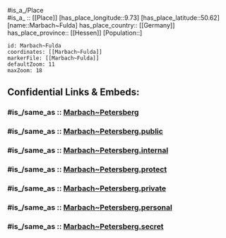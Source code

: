 ﻿---
confidential: public
isDeleted: false
location:
- 50.62
- 9.73
mapmarker: city
mapzoom:
- 7
- 12
SpocWebEntityId: 32266
tags:
- geo/City
type: City
---

#is_a_/Place  
#is_a_ :: [[Place]] 
[has_place_longitude::9.73] 
[has_place_latitude::50.62] 
[name::Marbach~Fulda] 
has_place_country:: [[Germany]]  
has_place_province:: [[Hessen]] 
[Population::] 



```leaflet
id: Marbach~Fulda
coordinates: [[Marbach~Fulda]] 
markerFile: [[Marbach~Fulda]] 
defaultZoom: 11 
maxZoom: 18
```


## Confidential Links & Embeds: 

### #is_/same_as :: [Marbach~Petersberg](/_Standards/Earth/Continent/Europe/Europe~Central/Germany/Germany~West/Hessen/counties~Hessen/Fulda/cities~Fulda/Petersberg/boroughs~Petersberg/Marbach~Petersberg.md) 

### #is_/same_as :: [Marbach~Petersberg.public](/_public/Earth/Continent/Europe/Europe~Central/Germany/Germany~West/Hessen/counties~Hessen/Fulda/cities~Fulda/Petersberg/boroughs~Petersberg/Marbach~Petersberg.public.md) 

### #is_/same_as :: [Marbach~Petersberg.internal](/_internal/Earth/Continent/Europe/Europe~Central/Germany/Germany~West/Hessen/counties~Hessen/Fulda/cities~Fulda/Petersberg/boroughs~Petersberg/Marbach~Petersberg.internal.md) 

### #is_/same_as :: [Marbach~Petersberg.protect](/_protect/Earth/Continent/Europe/Europe~Central/Germany/Germany~West/Hessen/counties~Hessen/Fulda/cities~Fulda/Petersberg/boroughs~Petersberg/Marbach~Petersberg.protect.md) 

### #is_/same_as :: [Marbach~Petersberg.private](/_private/Earth/Continent/Europe/Europe~Central/Germany/Germany~West/Hessen/counties~Hessen/Fulda/cities~Fulda/Petersberg/boroughs~Petersberg/Marbach~Petersberg.private.md) 

### #is_/same_as :: [Marbach~Petersberg.personal](/_personal/Earth/Continent/Europe/Europe~Central/Germany/Germany~West/Hessen/counties~Hessen/Fulda/cities~Fulda/Petersberg/boroughs~Petersberg/Marbach~Petersberg.personal.md) 

### #is_/same_as :: [Marbach~Petersberg.secret](/_secret/Earth/Continent/Europe/Europe~Central/Germany/Germany~West/Hessen/counties~Hessen/Fulda/cities~Fulda/Petersberg/boroughs~Petersberg/Marbach~Petersberg.secret.md)


